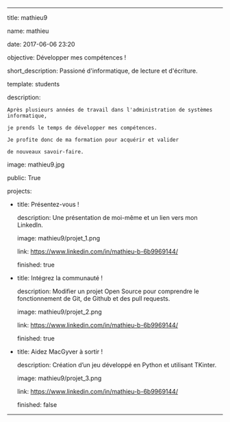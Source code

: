 ---

title: mathieu9

name: mathieu

date: 2017-06-06 23:20

objective: Développer mes compétences !

short_description: Passioné d'informatique, de lecture et d'écriture.

template: students

description:

    Après plusieurs années de travail dans l'administration de systèmes informatique,

    je prends le temps de développer mes compétences.

    Je profite donc de ma formation pour acquérir et valider 
    
    de nouveaux savoir-faire.

image: mathieu9.jpg

public: True

projects:

  - title: Présentez-vous !

    description: Une présentation de moi-même et un lien vers mon LinkedIn.

    image: mathieu9/projet_1.png

    link: https://www.linkedin.com/in/mathieu-b-6b9969144/

    finished: true

  - title: Intégrez la communauté !

    description: Modifier un projet Open Source pour comprendre le fonctionnement de Git, de Github et des pull requests. 

    image: mathieu9/projet_2.png

    link: https://www.linkedin.com/in/mathieu-b-6b9969144/

    finished: true

  - title: Aidez MacGyver à sortir !

    description: Création d’un jeu développé en Python et utilisant TKinter.

    image: mathieu9/projet_3.png

    link: https://www.linkedin.com/in/mathieu-b-6b9969144/

    finished: false

---